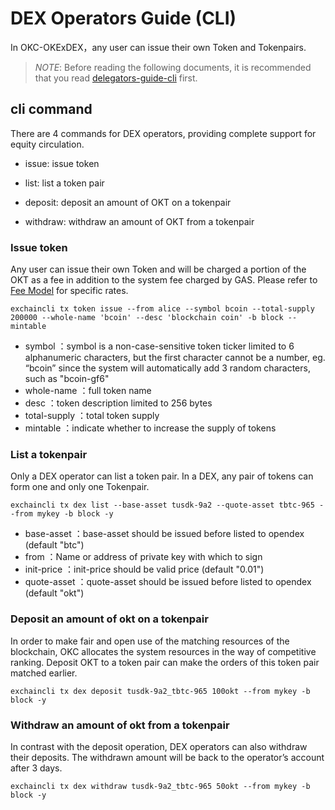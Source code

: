 # DEX Operators Guide (CLI)

In OKC-OKExDEX，any user can issue their own Token and Tokenpairs.

> _NOTE_: Before reading the following documents, it is recommended that you read [delegators-guide-cli](../delegators/delegators-guide-cli.html) first.

## cli command
There are 4 commands for DEX operators, providing complete support for equity circulation.

*  issue: issue token

*  list: list a token pair

*  deposit: deposit an amount of OKT on a tokenpair

*  withdraw: withdraw an amount of OKT from a tokenpair


### Issue token

Any user can issue their own Token and will be charged a portion of the OKT as a fee in addition to the system fee charged by GAS. Please refer to [Fee Model](../concepts/fee.html) for specific rates.

```shell
exchaincli tx token issue --from alice --symbol bcoin --total-supply 200000 --whole-name 'bcoin' --desc 'blockchain coin' -b block --mintable  

```

* symbol ：symbol is a non-case-sensitive token ticker limited to 6 alphanumeric characters, but the first character cannot be a number, eg. “bcoin” since the system will automatically add 3 random characters, such as "bcoin-gf6"
* whole-name ：full token name
* desc ：token description limited to 256 bytes
* total-supply ：total token supply
* mintable ：indicate whether to increase the supply of tokens



### List a tokenpair

Only a DEX operator can list a token pair. In a DEX, any pair of tokens can form one and only one Tokenpair.

```shell
exchaincli tx dex list --base-asset tusdk-9a2 --quote-asset tbtc-965 --from mykey -b block -y

```

* base-asset ：base-asset should be issued before listed to opendex (default "btc")
* from ：Name or address of private key with which to sign
* init-price ：init-price should be valid price (default "0.01")
* quote-asset ：quote-asset should be issued before listed to opendex (default "okt")


### Deposit an amount of okt on a tokenpair

In order to make fair and open use of the matching resources of the blockchain, OKC allocates the system resources in the way of competitive ranking. Deposit OKT to a token pair can make the orders of this token pair matched earlier.


```shell
exchaincli tx dex deposit tusdk-9a2_tbtc-965 100okt --from mykey -b block -y
```



### Withdraw an amount of okt from a tokenpair

In contrast with the deposit operation, DEX operators can also withdraw their deposits. The withdrawn amount will be back to the operator’s account after 3 days.


```shell
exchaincli tx dex withdraw tusdk-9a2_tbtc-965 50okt --from mykey -b block -y
```
